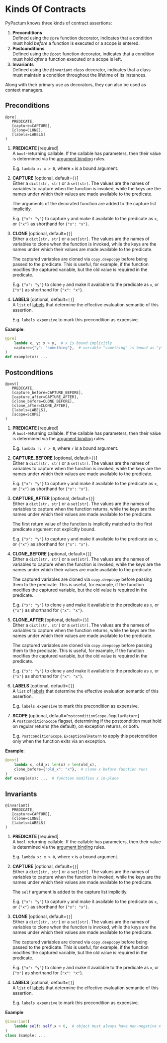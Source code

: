 # Kinds Of Contracts

PyPactum knows three kinds of contract assertions:

1. **Preconditions**  
   Defined using the `@pre` function decorator, indicates that a condition must hold *before* a
   function is executed or a scope is entered.
2. **Postconditions**  
   Defined using the `@post` function decorator, indicates that a condition must hold *after* a
   function executed or a scope is left.
3. **Invariants**  
   Defined using the `@invariant` class decorator, indicates that a class must maintain a condition
   throughout the lifetime of its instances.

Along with their primary use as decorators, they can also be used as context managers.

## Preconditions

```
@pre(
   PREDICATE,
   [capture=CAPTURE],
   [clone=CLONE],
   [labels=LABELS]
)
```

1. **PREDICATE** [required]  
   A `bool`-returning callable. If the callable has parameters, then their value is determined via the
   [argument binding](/docs/argument_binding.md) rules.

   E.g. `lambda x: x > 0`, where `x` is a bound argument.

2. **CAPTURE** [optional, default=`{}`]  
   Either a `dict[str, str]` or a `set[str]`. The values are the names of variables to capture when
   the function is invoked, while the keys are the names under which their values are made available
   to the predicate.

   The arguments of the decorated function are added to the capture list implicitly.

   E.g. `{"x": "y"}` to capture `y` and make it available to the predicate as `x`, or `{"x"}` as
   shorthand for `{"x": "x"}`.

3. **CLONE** [optional, default=`{}`]  
   Either a `dict[str, str]` or a `set[str]`. The values are the names of variables to clone when
   the function is invoked, while the keys are the names under which their values are made available
   to the predicate.

   The captured variables are cloned via `copy.deepcopy` before being passed to the predicate. This
   is useful, for example, if the function modifies the captured variable, but the old value is required
   in the predicate.

   E.g. `{"x": "y"}` to clone `y` and make it available to the predicate as `x`, or `{"x"}` as
   shorthand for `{"x": "x"}`.

4. **LABELS** [optional, default=`[]`]  
   A `list` of [labels](/docs/evaluation_semantic.md) that determine the effective evaluation semantic
   of this assertion.

   E.g. `labels.expensive` to mark this precondition as expensive.

**Example**:

```python
@pre(
    lambda x, y: x > y,  # x is bound implicitly
    capture={"y": "something"},  # variable "something" is bound as "y"
)
def example(x): ...
```

## Postconditions

```
@post(
   PREDICATE,
   [capture_before=CAPTURE_BEFORE],
   [capture_after=CAPTURE_AFTER], 
   [clone_before=CLONE_BEFORE], 
   [clone_after=CLONE_AFTER], 
   [labels=LABELS], 
   [scope=SCOPE]
)
```

1. **PREDICATE** [required]  
   A `bool`-returning callable. If the callable has parameters, then their value is determined via the
   [argument binding](/docs/argument_binding.md) rules.

   E.g. `lambda r: r > 0`, where `r` is a bound argument.

2. **CAPTURE_BEFORE** [optional, default=`{}`]  
   Either a `dict[str, str]` or a `set[str]`. The values are the names of variables to capture when
   the function is invoked, while the keys are the names under which their values are made available
   to the predicate.

   E.g. `{"x": "y"}` to capture `y` and make it available to the predicate as `x`, or `{"x"}` as
   shorthand for `{"x": "x"}`.

3. **CAPTURE_AFTER** [optional, default=`{}`]  
   Either a `dict[str, str]` or a `set[str]`. The values are the names of variables to capture when
   the function returns, while the keys are the names under which their values are made available
   to the predicate.

   The first return value of the function is implicitly matched to the first predicate argument
   not explicitly bound.

   E.g. `{"x": "y"}` to capture `y` and make it available to the predicate as `x`, or `{"x"}` as
   shorthand for `{"x": "x"}`.

4. **CLONE_BEFORE** [optional, default=`{}`]  
   Either a `dict[str, str]` or a `set[str]`. The values are the names of variables to capture when
   the function is invoked, while the keys are the names under which their values are made available
   to the predicate.

   The captured variables are cloned via `copy.deepcopy` before passing them to the predicate. This
   is useful, for example, if the function modifies the captured variable, but the old value is required
   in the predicate.

   E.g. `{"x": "y"}` to clone `y` and make it available to the predicate as `x`, or `{"x"}` as
   shorthand for `{"x": "x"}`.

5. **CLONE_AFTER** [optional, default=`{}`]  
   Either a `dict[str, str]` or a `set[str]`. The values are the names of variables to capture when
   the function returns, while the keys are the names under which their values are made available
   to the predicate.

   The captured variables are cloned via `copy.deepcopy` before passing them to the predicate. This
   is useful, for example, if the function modifies the captured variable, but the old value is required
   in the predicate.

   E.g. `{"x": "y"}` to clone `y` and make it available to the predicate as `x`, or `{"x"}` as
   shorthand for `{"x": "x"}`.

6. **LABELS** [optional, default=`[]`]  
   A `list` of [labels](/docs/evaluation_semantic.md) that determine the effective evaluation semantic
   of this assertion.

   E.g. `labels.expensive` to mark this precondition as expensive.

7. **SCOPE** [optional, default=`PostconditionScope.RegularReturn`]  
   A `PostconditionScope` flagset, determining if the postcondition must hold on regular returns (the
   default), on exception returns, or both.

   E.g. `PostconditionScope.ExceptionalReturn` to apply this postcondition only when the function exits
   via an exception.

**Example**:

```python
@post(
    lambda x, old_x: len(x) > len(old_x),
    clone_before={"old_x": "x"},  # clone x before function runs
)
def example(x): ...  # function modifies x in-place
```

## Invariants

```
@invariant(
   PREDICATE,
   [capture=CAPTURE],
   [clone=CLONE],
   [labels=LABELS]
)
```

1. **PREDICATE** [required]  
   A `bool`-returning callable. If the callable has parameters, then their value is determined via the
   [argument binding](/docs/argument_binding.md) rules.

   E.g. `lambda x: x > 0`, where `x` is a bound argument.

2. **CAPTURE** [optional, default=`{}`]  
   Either a `dict[str, str]` or a `set[str]`. The values are the names of variables to capture when
   the function is invoked, while the keys are the names under which their values are made available
   to the predicate.

   The `self` argument is added to the capture list implicitly.

   E.g. `{"x": "y"}` to capture `y` and make it available to the predicate as `x`, or `{"x"}` as
   shorthand for `{"x": "x"}`.

3. **CLONE** [optional, default=`{}`]  
   Either a `dict[str, str]` or a `set[str]`. The values are the names of variables to clone when
   the function is invoked, while the keys are the names under which their values are made available
   to the predicate.

   The captured variables are cloned via `copy.deepcopy` before being passed to the predicate. This
   is useful, for example, if the function modifies the captured variable, but the old value is required
   in the predicate.

   E.g. `{"x": "y"}` to clone `y` and make it available to the predicate as `x`, or `{"x"}` as
   shorthand for `{"x": "x"}`.

4. **LABELS** [optional, default=`[]`]  
   A `list` of [labels](/docs/evaluation_semantic.md) that determine the effective evaluation semantic
   of this assertion.

   E.g. `labels.expensive` to mark this precondition as expensive.

**Example**

```python
@invariant(
    lambda self: self.x > 0,  # object must always have non-negative x
)
class Example: ...
```
